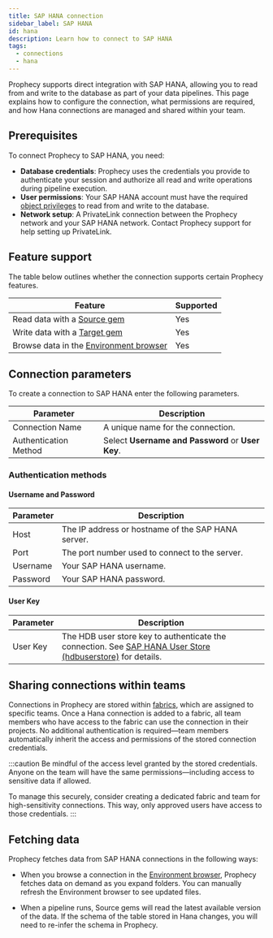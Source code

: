 ```yaml
---
title: SAP HANA connection
sidebar_label: SAP HANA
id: hana
description: Learn how to connect to SAP HANA
tags:
  - connections
  - hana
---
```


Prophecy supports direct integration with SAP HANA, allowing you to read from and write to the database as part of your data pipelines. This page explains how to configure the connection, what permissions are required, and how Hana connections are managed and shared within your team.

## Prerequisites

To connect Prophecy to SAP HANA, you need:

- **Database credentials**: Prophecy uses the credentials you provide to authenticate your session and authorize all read and write operations during pipeline execution.
- **User permissions**: Your SAP HANA account must have the required [object privileges](https://learning.sap.com/learning-journeys/installing-and-administering-sap-hana/describing-sap-hana-privileges-and-roles) to read from and write to the database.
- **Network setup**: A PrivateLink connection between the Prophecy network and your SAP HANA network. Contact Prophecy support for help setting up PrivateLink.

## Feature support

The table below outlines whether the connection supports certain Prophecy features.

| Feature                                                                    | Supported |
| -------------------------------------------------------------------------- | --------- |
| Read data with a [Source gem](/analysts/hana-gem)                          | Yes       |
| Write data with a [Target gem](/analysts/hana-gem)                         | Yes       |
| Browse data in the [Environment browser](/analysts/project-editor#sidebar) | Yes       |

## Connection parameters

To create a connection to SAP HANA enter the following parameters.

| Parameter             | Description                                       |
| --------------------- | ------------------------------------------------- |
| Connection Name       | A unique name for the connection.                 |
| Authentication Method | Select **Username and Password** or **User Key**. |

### Authentication methods

#### Username and Password

| Parameter | Description                                        |
| --------- | -------------------------------------------------- |
| Host      | The IP address or hostname of the SAP HANA server. |
| Port      | The port number used to connect to the server.     |
| Username  | Your SAP HANA username.                            |
| Password  | Your SAP HANA password.                            |

#### User Key

| Parameter | Description                                                                                                                                                                                                                                 |
| --------- | ------------------------------------------------------------------------------------------------------------------------------------------------------------------------------------------------------------------------------------------- |
| User Key  | The HDB user store key to authenticate the connection. See [SAP HANA User Store (hdbuserstore)](https://help.sap.com/docs/SAP_HANA_CLIENT/f1b440ded6144a54ada97ff95dac7adf/708e5fe0e44a4764a1b6b5ea549b88f4.html?version=2.24) for details. |

## Sharing connections within teams

Connections in Prophecy are stored within [fabrics](docs/administration/fabrics/prophecy-fabrics/prophecy-fabrics.md), which are assigned to specific teams. Once a Hana connection is added to a fabric, all team members who have access to the fabric can use the connection in their projects. No additional authentication is required—team members automatically inherit the access and permissions of the stored connection credentials.

:::caution
Be mindful of the access level granted by the stored credentials. Anyone on the team will have the same permissions—including access to sensitive data if allowed.

To manage this securely, consider creating a dedicated fabric and team for high-sensitivity connections. This way, only approved users have access to those credentials.
:::

## Fetching data

Prophecy fetches data from SAP HANA connections in the following ways:

- When you browse a connection in the [Environment browser](/analysts/pipelines), Prophecy fetches data on demand as you expand folders. You can manually refresh the Environment browser to see updated files.

- When a pipeline runs, Source gems will read the latest available version of the data. If the schema of the table stored in Hana changes, you will need to re-infer the schema in Prophecy.
